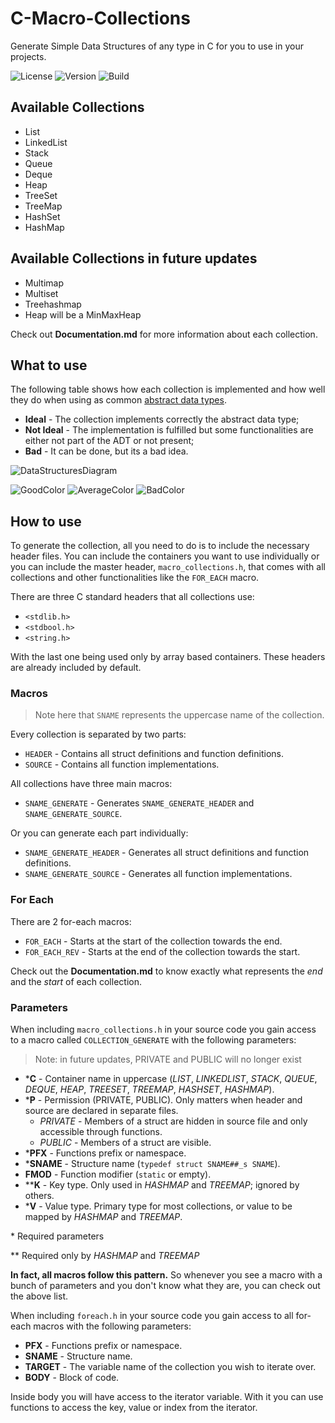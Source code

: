 # C-Macro-Collections

Generate Simple Data Structures of any type in C for you to use in your projects.

![License](https://img.shields.io/badge/License-MIT-blue.svg)
![Version](https://img.shields.io/badge/Version-v1.4.0-orange.svg)
![Build](https://travis-ci.org/LeoVen/C-Macro-Collections.svg?branch=master)

## Available Collections

* List
* LinkedList
* Stack
* Queue
* Deque
* Heap
* TreeSet
* TreeMap
* HashSet
* HashMap

## Available Collections in future updates

* Multimap
* Multiset
* Treehashmap
* Heap will be a MinMaxHeap

Check out **Documentation.md** for more information about each collection.

## What to use

The following table shows how each collection is implemented and how well they do when using as common [abstract data types](https://en.wikipedia.org/wiki/Abstract_data_type).

* **Ideal** - The collection implements correctly the abstract data type;
* **Not Ideal** - The implementation is fulfilled but some functionalities are either not part of the ADT or not present;
* **Bad** - It can be done, but its a bad idea.

![DataStructuresDiagram](https://i.imgur.com/hFqBSlC.png)

![GoodColor](https://img.shields.io/badge/Ideal_Implementation-%236abf69.svg)
![AverageColor](https://img.shields.io/badge/Not_Ideal_Implementation-%2363a4ff.svg)
![BadColor](https://img.shields.io/badge/Bad_Implementation-%23ff6659.svg)

## How to use

To generate the collection, all you need to do is to include the necessary header files. You can include the containers you want to use individually or you can include the master header, `macro_collections.h`, that comes with all collections and other functionalities like the `FOR_EACH` macro.

There are three C standard headers that all collections use:

* `<stdlib.h>`
* `<stdbool.h>`
* `<string.h>`

With the last one being used only by array based containers. These headers are already included by default.

### Macros

> Note here that `SNAME` represents the uppercase name of the collection.

Every collection is separated by two parts:

* `HEADER` - Contains all struct definitions and function definitions.
* `SOURCE` - Contains all function implementations.

All collections have three main macros:

* `SNAME_GENERATE` - Generates `SNAME_GENERATE_HEADER` and `SNAME_GENERATE_SOURCE`.

Or you can generate each part individually:

* `SNAME_GENERATE_HEADER` - Generates all struct definitions and function definitions.
* `SNAME_GENERATE_SOURCE` - Generates all function implementations.

### For Each

There are 2 for-each macros:

* `FOR_EACH` - Starts at the start of the collection towards the end.
* `FOR_EACH_REV` - Starts at the end of the collection towards the start.

Check out the **Documentation.md** to know exactly what represents the *end* and the *start* of each collection.

### Parameters

When including `macro_collections.h` in your source code you gain access to a macro called `COLLECTION_GENERATE` with the following parameters:

> Note: in future updates, PRIVATE and PUBLIC will no longer exist

* \*__C__ - Container name in uppercase (*LIST*, *LINKEDLIST*, *STACK*, *QUEUE*, *DEQUE*, *HEAP*, *TREESET*, *TREEMAP*, *HASHSET*, *HASHMAP*).
* \*__P__ - Permission (PRIVATE, PUBLIC). Only matters when header and source are declared in separate files.
	* *PRIVATE* - Members of a struct are hidden in source file and only accessible through functions.
	* *PUBLIC* - Members of a struct are visible.
* \*__PFX__ - Functions prefix or namespace.
* \*__SNAME__ - Structure name (`typedef struct SNAME##_s SNAME`).
* __FMOD__ - Function modifier (`static` or empty).
* \*\*__K__ - Key type. Only used in *HASHMAP* and *TREEMAP*; ignored by others.
* \*__V__ - Value type. Primary type for most collections, or value to be mapped by *HASHMAP* and *TREEMAP*.

\* Required parameters

\*\* Required only by *HASHMAP* and *TREEMAP*

**In fact, all macros follow this pattern.** So whenever you see a macro with a bunch of parameters and you don't know what they are, you can check out the above list.

When including `foreach.h` in your source code you gain access to all for-each macros with the following parameters:

* __PFX__ - Functions prefix or namespace.
* __SNAME__ - Structure name.
* __TARGET__ - The variable name of the collection you wish to iterate over.
* __BODY__ - Block of code.

Inside body you will have access to the iterator variable. With it you can use functions to access the key, value or index from the iterator.
